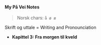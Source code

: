 <script src="pronunciation.js"></script>
<link rel="stylesheet" href="https://cdnjs.cloudflare.com/ajax/libs/font-awesome/6.0.0-beta3/css/all.min.css">


#### My På Vei Notes

>Norsk chars:  `å ø æ`

Skrift og uttale = Writing and Pronounciation  

* **Kapittel 3: Fra morgen til kveld**
